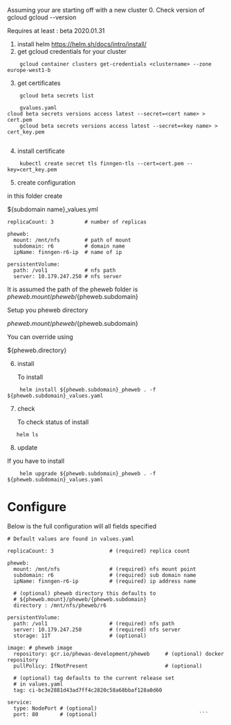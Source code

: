 Assuming your are starting off with a new cluster
0. Check version of gcloud
   gcloud --version

   Requires at least : beta 2020.01.31

1. install helm
   https://helm.sh/docs/intro/install/
2. get gcloud credentials for your cluster

```
	gcloud container clusters get-credentials <clustername> --zone europe-west1-b
```

3. get certificates

```
	gcloud beta secrets list
	
	gvalues.yaml
cloud beta secrets versions access latest --secret=<cert name> > cert.pem
	gcloud beta secrets versions access latest --secret=<key name> > cert_key.pem
	
```

4. install certificate

```
	kubectl create secret tls finngen-tls --cert=cert.pem --key=cert_key.pem
```

5. create configuration


in this folder create

${subdomain name}_values.yml

```
replicaCount: 3          # number of replicas

pheweb:
  mount: /mnt/nfs        # path of mount
  subdomain: r6          # domain name
  ipName: finngen-r6-ip  # name of ip
  
persistentVolume:
  path: /vol1            # nfs path
  server: 10.179.247.250 # nfs server
```

It is assumed the path of the pheweb folder 
is ${pheweb.mount}/pheweb/${pheweb.subdomain}

Setup you pheweb directory

${pheweb.mount}/pheweb/${pheweb.subdomain}

You can override using

${pheweb.directory}

6. install

   To install

```
	helm install ${pheweb.subdomain}_pheweb . -f ${pheweb.subdomain}_values.yaml
```
7. check

   To check status of install

```
   helm ls
```


8. update

If you have to install

```
	helm upgrade ${pheweb.subdomain}_pheweb . -f ${pheweb.subdomain}_values.yaml
```



# Configure 

Below is the full configuration will all fields specified

```
# Default values are found in values.yaml                                                                                                                                                                          

replicaCount: 3                  # (required) replica count                                                                                                                                                        

pheweb:
  mount: /mnt/nfs                # (required) nfs mount point                                                                                                                                                      
  subdomain: r6                  # (required) sub domain name                                                                                                                                                      
  ipName: finngen-r6-ip          # (required) ip address name                                                                                                                                                      

  # (optional) pheweb directory this defaults to                                                                                                                                                                   
  # ${pheweb.mount}/pheweb/{pheweb.subdomain}                                                                                                                                                                      
  directory : /mnt/nfs/pheweb/r6

persistentVolume:
  path: /vol1                    # (required) nfs path                                                                                                                                                             
  server: 10.179.247.250         # (required) nfs server                                                                                                                                                           
  storage: 11T                   # (optional)                                                                                                                                                                      

image: # pheweb image                                                                                                                                                                                              
  repository: gcr.io/phewas-development/pheweb     # (optional) docker repository                                                                                                                                  
  pullPolicy: IfNotPresent                         # (optional)                                                                                                                                                    

  # (optional) tag defaults to the current release set                                                                                                                                                             
  # in values.yaml                                                                                                                                                                                                 
  tag: ci-bc3e2881d43ad7ff4c2820c58a68bbaf128a0d60

service:
  type: NodePort # (optional)                                                                                                                                                                                      
  port: 80       # (optional)                                 ```

